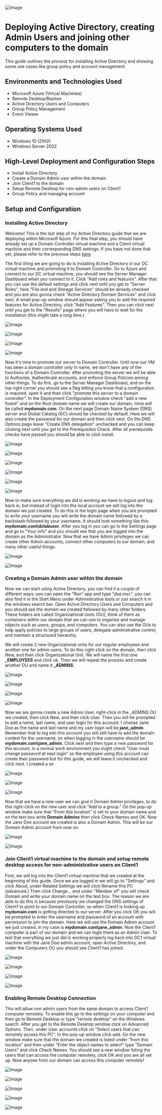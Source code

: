 <p align="center">
  
![Image](https://github.com/user-attachments/assets/ad8da1a3-4fff-4af2-bd17-cdd14d39da67)


<h1> Deploying Active Directory, creating Admin Users and joining other computers to the domain</h1>
This guide outlines the process for installing  Active Directory and showing some use cases like group policy and account management. <br />




<h2>Environments and Technologies Used</h2>

- Microsoft Azure (Virtual Machines)
- Remote Desktop/Bastion
- Active Directory Users and Computers
- Group Policy Management
- Event Viewer 

<h2>Operating Systems Used </h2>

- Windows 10 (21H2)
- Windows Server 2022 

<h2>High-Level Deployment and Configuration Steps</h2>

- Install Active Directory
- Create a Domain Admin user within the domain
- Join Client1 to the domain
- Setup Remote Desktop for non-admin users on Client1
- Group Policy and managing account
  
<h2>Setup and Configuration</h2>

<h3> Installing Active Directory</h3>

Welcome! This is the last step of my Active Directory guide that we are deploying within Microsoft Azure. For this final step, you should have already set up a Domain Controller virtual machine and a Client virtual machine and their corresponding DNS settings. If you have not done that yet, please refer to the previous steps [here](https://github.com/JosueVazquezTech) 

The first thing we are going to do is installing Active Directory in our DC virtual machine and promoting it to Domain Controller. Go to Azure and connect to our DC virtual machine, you should see the Server Manager Dashboard when you connect to it. Click "Add roles and features". After that you can use the default settings and click next until you get to "Server Roles", here "File and and Storage Services" should be already checked and you are also gonna check "Active Directory Domain Services" and click next. A small pop-up window should appear asking you to add the required features for Active Directory, click "Add Features". Then you can click next until you get to the "Results" page where you will have to wait for the installation (this might take a long time.)

![Image](https://github.com/user-attachments/assets/7cbca3ac-a5d8-46f5-84c8-ee1415afcd03)

![Image](https://github.com/user-attachments/assets/dea02a31-4c00-41c4-be3e-db8316427879)

![Image](https://github.com/user-attachments/assets/c28d2179-12d6-4dfd-81d0-1b529250c7ff)

![Image](https://github.com/user-attachments/assets/a03f61f4-e3c5-4628-a403-7a02a9ee7717)

Now it's time to promote our server to Domain Controller. Until now our VM has been a domain controller only in name, we don't have any of the functions of a Domain Controller. After promoting the server we will be able to Authorize, Authenticate accounts, and enforce Group Policies among other things. To do this, go to the Server Manager Dashboard, and on the top right corner you should see a flag letting you know that a configuration is required, open it and then click "promote this server to a domain controller". In the Deployment Configuration window check "add a new forest" and on the Root domain name we will create our domain, mine will be called **mydomain.com**. On the next page Domain Name System (DNS) server and Global Catalog (GC) should be checked by default. Here we will also create the password for our domain and then click next. On the DNS Options page leave "Create DNS delegation" unchecked and you can keep clicking next until you get to the Prerequisites Check. After all prerequisite checks have passed you should be able to click install. 

![Image](https://github.com/user-attachments/assets/c7d1e406-7db3-4346-b7f7-61aa2a00c097)

![Image](https://github.com/user-attachments/assets/c9021646-e598-45f0-a5ff-a2e076022438)

![Image](https://github.com/user-attachments/assets/cd841378-112a-40f6-87c8-9c61f2bb85e7)

![Image](https://github.com/user-attachments/assets/d53824ed-161a-4e70-aaf6-f871d42ed263)

![Image](https://github.com/user-attachments/assets/0ac52a39-51da-49b3-8d0d-29808aca82ee)

![Image](https://github.com/user-attachments/assets/a9bf7bfd-c493-46c0-b299-abee1135288f)

Now to make sure everything we did is working we have to logout and log back in, but instead of login into the local account we will log into the domain we just created. To do this in the login page when you are prompted to write your username you will write the domain name followed by a backslash followed by your username. It should look something like this: **mydomain.com\dclabuser**. After you log in you can go to the Settings page and go to "Your info" and you should see that you are logged into the domain as the Administrator. Now that we have Admin privileges we can create other Admin accounts, connect other computers to our domain, and many other useful things. 

![Image](https://github.com/user-attachments/assets/2eb857bb-7536-4c31-8812-350e49e8f095)

![Image](https://github.com/user-attachments/assets/2988d5a8-532a-41ed-8e02-eb00c76cd396)

<h3> Creating a Domain Admin user within the domain</h3>

Now we can start using Active Directory, you can find it a couple of different ways: you can open the "Run" app and type "dsa.msc", you can also find it in the Start Menu under Administrative tools or just search it in the windows search bar. Open Active Directory Users and Computers and you should see the domain we created followed by many other folders. These folders are called Organizational Units (OU), think of them as containers within our domain that we can use to organize and manage objects such as users, groups, and computers. You can also use the OUs to help apply policies to large groups of users, delegate administrative control, and maintain a structured hierarchy. 

We will create 2 new Organizational units for our regular employees and another one for admin users. To do this right-click on the domain, then click New, and then click Organizational Unit. We will name the first one **_EMPLOYEES** and click ok. Then we will repeat the process and create another OU and name it **_ADMINS**. 

![Image](https://github.com/user-attachments/assets/142392ea-3c89-40bd-b252-018ae1d33582)

![Image](https://github.com/user-attachments/assets/36d539ea-d9e9-428c-9f13-a21b5eb739ad)

![Image](https://github.com/user-attachments/assets/c95d1df1-2fde-4158-9715-5791a9fafe3f)

![Image](https://github.com/user-attachments/assets/0515a9cd-6aa1-4c38-b47c-a3642550878b)

Now we are gonna create a new Admin User, right-click in the _ADMINS OU we created, then click New, and then click User. Then you will be prompted to add a name, last name, and user login for this account. I choose Jane Doe as the name and last name and my user login will be **jane_admin**. Remember that to log into this account you will still have to add the domain context for the username, so when logging in the username should be **mydomain.com\jane_admin**. Click next and then type a new password for this account, in a normal work environment you might check "User must change password at next login" so the employee using this account can create their password but for this guide, we will leave it unchecked and click next. I created a se

![Image](https://github.com/user-attachments/assets/be3cdf5f-2f25-421e-bd02-2cd767b43015)

![Image](https://github.com/user-attachments/assets/85964598-bbaa-4855-8d8c-fafc99a66dcd)

![Image](https://github.com/user-attachments/assets/12e810e1-1ff0-4733-98fc-cd7a2b255ee4)

Now that we have a new user we can give it Domain Admin privileges, to do this right-click on the new user and click "Add to a group." On the pop-up window make sure that "From this location" is set to your domain name and on the text box write **Domain Admins** then click Check Names and OK. Now the Jane Doe account we created is also a Domain Admin. This will be our Domain Admin account from now on.

![Image](https://github.com/user-attachments/assets/d906cda6-0676-47bc-9139-bda379c9a114)

![Image](https://github.com/user-attachments/assets/a5dfdaee-f633-4388-8353-19a3bfbf8be3)

<h3> Join Client1 virtual machine to the domain and setup remote desktop access for non-administrative users on Client1</h3>

First, we will log into the Client1 virtual machine that we created at the beginning of this guide. Once we are logged in we will go to "Settings" and click About, under Related Settings we will click Rename this PC (advanced.) Then click Change... and under "Member of" you will check Domain and write your domain name on the text box. The reason we are able to do this is because previously we changed the DNS settings of Client1 to point to our Domain Controller, so when Client1 is looking up **mydomain.com** is getting directed to our server. After you click OK you will be prompted to enter the username and password of an account with permission to join the domain. Here we will use the Domain Admin account we just created, in my case is **mydomain.com\jane_admin**. Now the Client1 computer is part of our domain and we can login there as an Admin User. To test that everything we just did is working properly log back into DC1 virtual machine with the Jane Doe admin account, open Active Directory, and under the Computers OU you should see Client1 has joined.

![Image](https://github.com/user-attachments/assets/b2f4c423-b962-4e15-acb1-6f3fea127f0b)

![Image](https://github.com/user-attachments/assets/52dc29b2-e7ac-4a9e-9634-718fd001e5ff)

![Image](https://github.com/user-attachments/assets/d2e6b395-ee87-4790-ba1a-0211e95e3d14)

![Image](https://github.com/user-attachments/assets/82802563-f354-4d0c-9dd4-e973dbbdaddc)

<h3> Enabling Remote Desktop Connection</h3>


This will allow non admin users from the same domain to access Client1 computer remotely. To enable this go to the settings on your computer and then go to Remote Desktop or type "remote desktop" on the Windows search. After you get to the Remote Desktop window click on Advanced Options. Then, under User accounts click on "Select users that can remotely access this PC". In the pop-up window click add. On the new window make sure that the domain we created is listed under "from this location" and then under "Enter the object names to select" type "Domain Users" and click Check Names. You should see a new window listing the users that can access the computer remotely, click OK and you are all set up. Now anyone from our domain can access this computer remotely!


![Image](https://github.com/user-attachments/assets/a65d6924-670d-41c8-986e-fd8646dd8ea1)

![Image](https://github.com/user-attachments/assets/d2b2ff03-4303-4e17-b93c-7ab984098296)

![Image](https://github.com/user-attachments/assets/a219e708-5080-4779-b88d-2bf299473c39)

![Image](https://github.com/user-attachments/assets/a160ab71-981f-44b1-b4fb-b04aee4bd081)


![Image](https://github.com/user-attachments/assets/0279c3e8-a455-4b38-ba38-518e4946ad3f)






































